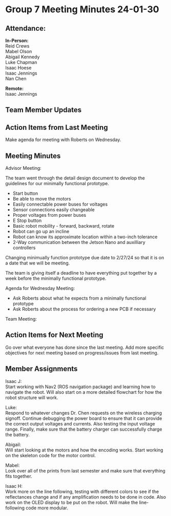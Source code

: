 # Group 7 Meeting Minutes 24-01-30

## Attendance:

**In-Person:**\
Reid Crews\
Mabel Olson\
Abigail Kennedy\
Luke Chapman\
Isaac Hoese\
Isaac Jennings\
Nan Chen

**Remote:**\
Isaac Jennings

## Team Member Updates



## Action Items from Last Meeting

Make agenda for meeting with Roberts on Wednesday.

## Meeting Minutes

Advisor Meeting:

The team went through the detail design document to develop the guidelines for our minimally functional prototype.

- Start button
- Be able to move the motors
- Easily connectable power buses for voltages
- Sensor connections easily changeable
- Proper voltages from power buses
- E Stop button
- Basic robot mobility - forward, backward, rotate
- Robot can go up an incline
- Robot can know its approximate location within a two-inch tolerance
- 2-Way communication between the Jetson Nano and auxilliary controllers

Changing minimually function prototype due date to 2/27/24 so that it is on a date that we will be meeting.

The team is giving itself a deadline to have everything put together by a week before the minimally functional prototype.

Agenda for Wednesday Meeting:

- Ask Roberts about what he expects from a minimally functional prototype
- Ask Roberts about the process for ordering a new PCB if necessary

Team Meeting:



## Action Items for Next Meeting

Go over what everyone has done since the last meeting. Add more specific objectives for next meeting based on progress/issues from last meeting.

## Member Assignments

Isaac J:\
Start working with Nav2 (ROS navigation package) and learning how to navigate the robot. Will also start on a more detailed flowchart for how the robot structure will work.

Luke:\
Respond to whatever changes Dr. Chen requests on the wireless charging signoff. Continue debugging the power board to ensure that it can provide the correct output voltages and currents. Also testing the input voltage range. Finally, make sure that the battery charger can successfully charge the battery.

Abigail:\
Will start looking at the motors and how the encoding works. Start working on the skeleton code for the motor control.

Mabel:\
Look over all of the prints from last semester and make sure that everything fits together.

Isaac H:\
Work more on the line following, testing with different colors to see if the reflectances change and if any amplification needs to be done in code. Also work on the OLED display to be put on the robot. Will make the line-following code more modular.